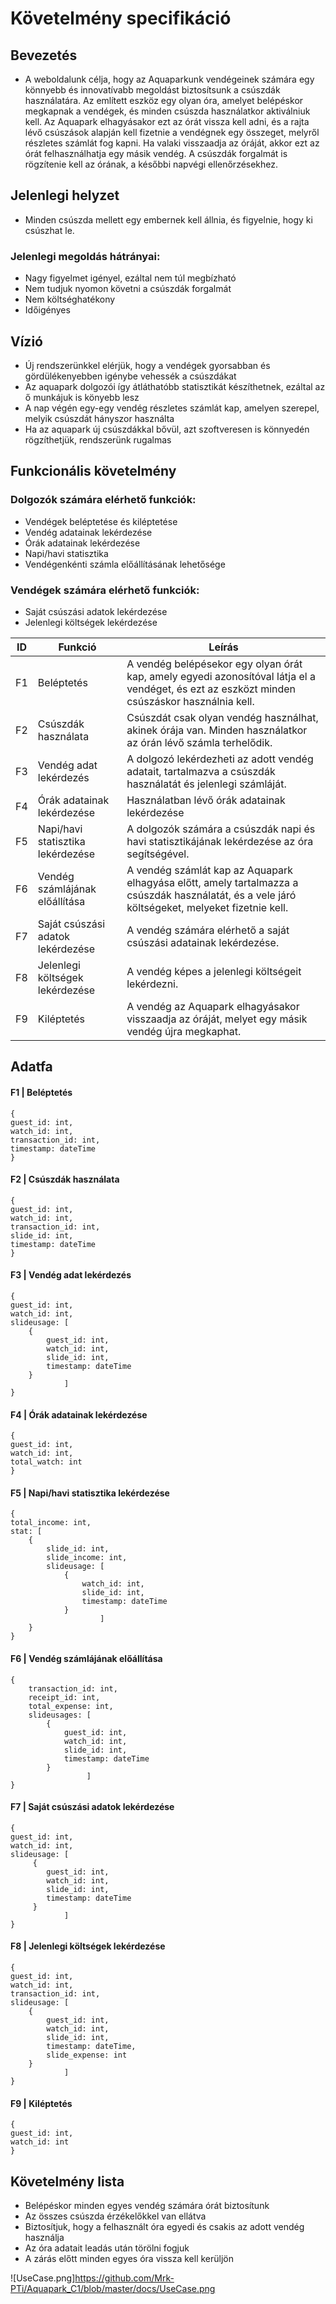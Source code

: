 # Követelmény specifikáció

## Bevezetés 
 - A weboldalunk célja, hogy az Aquaparkunk vendégeinek számára egy könnyebb és innovatívabb megoldást biztosítsunk a csúszdák használatára. 
Az említett eszköz egy olyan óra, amelyet belépéskor megkapnak a vendégek, és minden csúszda használatkor aktiválniuk kell.
Az Aquapark elhagyásakor ezt az órát vissza kell adni, és a rajta lévő csúszások alapján kell fizetnie a vendégnek egy összeget, melyről részletes számlát fog kapni.
Ha valaki visszaadja az óráját, akkor ezt az órát felhasználhatja egy másik vendég.
A csúszdák forgalmát is rögzítenie kell az órának, a későbbi napvégi ellenőrzésekhez.

## Jelenlegi helyzet

 - Minden csúszda mellett egy embernek kell állnia, és figyelnie, hogy ki csúszhat le.

### Jelenlegi megoldás hátrányai:
 - Nagy figyelmet igényel, ezáltal nem túl megbízható
 - Nem tudjuk nyomon követni a csúszdák forgalmát
 - Nem költséghatékony
 - Időigényes

## Vízió
 - Új rendszerünkkel elérjük, hogy a vendégek gyorsabban és gördülékenyebben igénybe vehessék a csúszdákat
 - Az aquapark dolgozói így átláthatóbb statisztikát készíthetnek, ezáltal az ő munkájuk is könyebb lesz
 - A nap végén egy-egy vendég részletes számlát kap, amelyen szerepel, melyik csúszdát hányszor használta
 - Ha az aquapark új csúszdákkal bővül, azt szoftveresen is könnyedén rögzíthetjük, rendszerünk rugalmas

## Funkcionális követelmény
### Dolgozók számára elérhető funkciók:
- Vendégek beléptetése és kiléptetése
- Vendég adatainak lekérdezése
- Órák adatainak lekérdezése
- Napi/havi statisztika
- Vendégenkénti számla előállításának lehetősége

### Vendégek számára elérhető funkciók:
- Saját csúszási adatok lekérdezése 
- Jelenlegi költségek lekérdezése

| ID  | Funkció | Leírás |
| --- | --- | --- |
| F1 | Beléptetés | A vendég belépésekor egy olyan órát kap, amely egyedi azonosítóval látja el a vendéget, és ezt az eszközt minden csúszáskor használnia kell. |
| F2 | Csúszdák használata | Csúszdát csak olyan vendég használhat, akinek órája van. Minden használatkor az órán lévő számla terhelődik. |
| F3 | Vendég adat lekérdezés | A dolgozó lekérdezheti az adott vendég adatait, tartalmazva a csúszdák használatát és jelenlegi számláját. |
| F4 | Órák adatainak lekérdezése | Használatban lévő órák adatainak lekérdezése |
| F5 | Napi/havi statisztika lekérdezése | A dolgozók számára a csúszdák napi és havi statisztikájának lekérdezése az óra segítségével. |
| F6 | Vendég számlájának előállítása | A vendég számlát kap az Aquapark elhagyása előtt, amely tartalmazza a csúszdák használatát, és a vele járó költségeket, melyeket fizetnie kell. |
| F7 | Saját csúszási adatok lekérdezése | A vendég számára elérhető a saját csúszási adatainak lekérdezése. |
| F8 | Jelenlegi költségek lekérdezése | A vendég képes a jelenlegi költségeit lekérdezni. |
| F9 | Kiléptetés | A vendég az Aquapark elhagyásakor visszaadja az óráját, melyet egy másik vendég újra megkaphat. |

## Adatfa

#### F1 | Beléptetés
```
{
guest_id: int,
watch_id: int,
transaction_id: int,
timestamp: dateTime
}
```

#### F2 | Csúszdák használata
```
{
guest_id: int,
watch_id: int,
transaction_id: int,
slide_id: int,
timestamp: dateTime
}
```

#### F3 | Vendég adat lekérdezés
```
{
guest_id: int,
watch_id: int,
slideusage: [
    {
        guest_id: int,
        watch_id: int,
        slide_id: int,
        timestamp: dateTime
    }
            ]
}
```

#### F4 | Órák adatainak lekérdezése
```
{
guest_id: int,
watch_id: int,
total_watch: int
}
```

#### F5 | Napi/havi statisztika lekérdezése
```
{
total_income: int,
stat: [
    {
        slide_id: int,
        slide_income: int,
        slideusage: [
            {
                watch_id: int,
                slide_id: int,
                timestamp: dateTime
            }
                    ]
    }
}
```

#### F6 | Vendég számlájának előállítása
```
{
    transaction_id: int,
    receipt_id: int,
    total_expense: int,
    slideusages: [
        {
            guest_id: int,
            watch_id: int,
            slide_id: int,            
            timestamp: dateTime
        }
                 ]
}
```

#### F7 | Saját csúszási adatok lekérdezése
```
{
guest_id: int,
watch_id: int,
slideusage: [
     {
        guest_id: int,
        watch_id: int,
        slide_id: int,
        timestamp: dateTime   
     }
            ]
}
```

#### F8 | Jelenlegi költségek lekérdezése
```
{
guest_id: int,
watch_id: int,
transaction_id: int,
slideusage: [
    {
        guest_id: int,
        watch_id: int,
        slide_id: int,
        timestamp: dateTime,
        slide_expense: int
    }
            ]
}
```

#### F9 | Kiléptetés
```
{
guest_id: int,
watch_id: int
}
```



## Követelmény lista
 - Belépéskor minden egyes vendég számára órát biztosítunk
 - Az összes csúszda érzékelőkkel van ellátva
 - Biztosítjuk, hogy a felhasznált óra egyedi és csakis az adott vendég használja
 - Az óra adatait leadás után törölni fogjuk
 - A zárás előtt minden egyes óra vissza kell kerüljön

 
 ![UseCase.png]https://github.com/Mrk-PTi/Aquapark_C1/blob/master/docs/UseCase.png